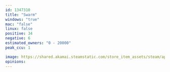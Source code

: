 ```yaml
---
id: 1347310
title: "Swarm"
windows: "true"
mac: "false"
linux: false
positive: 34
negative: 6
estimated_owners: "0 - 20000"
peak_ccu: 1

image: https://shared.akamai.steamstatic.com/store_item_assets/steam/apps/1347310/header.jpg?t=1695043674
opinions:
---
```

